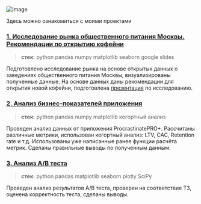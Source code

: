 ![image](https://lh3.googleusercontent.com/fife/AK0iWDzIjsMZJVlBxOywDGk_Lxfh7Aja_BQia5VC8Y2h2PXx3MjLc2ok7pqN47IBaOqYHBl30VvhDcfbs33qRZxYE22Tp_SNZ_SALVXUgvllMHtMA_Wh86Wo7su7LlZFFFftPgiHsWEYqDXe8lOavcWPiKhbcdiU7cOQ1lNI1NvZt0HYrpMS-XiAmWPnwkhq6zFTdzem2rEaAd-rMB9bRnW4coqQoP-x7Cc80do1PNhle7yCWGrtUguK-8Y2ZVCtEYPitdrVG3jOJH7CqSSkPU6sZIceVt3uyKApThS-kwZ24TjV_AME8mLUIWkrfE5r7L67s2u0khaBGxJVMeZR3sLRZwK5kED2AXy0mAejWyKgGwnxd9EGLcZXAgI5c0Z0tmpDCgx6JhkhisIBZx9u-4U6EZ0O2FXMPAlBfKsGknzZtbnl7EsYwj6E7A2jIpvoLv8MaTBHLQ3d8odqv1xbwiBrVh3t0eCBZJibd9IRY6ZaB3axQyXvU37NSd7J2ne4PwrBEvCq1xzG6otQSC91FMik4KzPCgbHSAsqPmSR-Q0_jcfuq8dAB5wl48ujbnIeSKHiMZNy5ctYKYparZhJQnZ7te2NffBVcH4dWrPN_Dhx_xINTYdgEb9SyDSEtU3zCMRfHEliS6EN9pL3NMos6IIe9XJ4MPfbcqdhsSYuPkUktEPazg-cNycmjYi1HinplbBQjjcv7SyjXONjkuthbFjRvqw3lEpc1x_JR5oNHLeyrvQNrI-JW8B5in3OIV3kWG0XTvDrj0Bv5zLTdXGcGv76rKhewYw6ZGrJsxZgHUUoDh3XXpDCVRExaKqBN0tVX-5ntQMrfdNylESuOM70Fhalz5ZvrXdYLzbYe3pj3zS0GwXupRPdlIHxnh2iMQXbISd2iJfTsNToWUHG5dFsx_br129_YQzLUFlZjpEHWQWco0t-a9kLKgl_Xa9FtK0sS7sGAlLfhZLw39PTWcP2o2aoO6FaeNtHsflncI_yvzcgu0eW1xZTe3yQYOAqGRHPF3kD2ddXTilWIbR998QuIUkb8rrc1kWrwICFZ_annF6t_vzrBKTMsrXY95YRsy9lZ3DSHVabeF3fP4FPbSe_DQlF-5rq4w3Y4j-ejri3qVwSiG7q7PQfClc5HeDQdgIxBdV7kPO72jAuC9Vzxsfu8F27qcYMWNM4gNZNwCfG7HfnTH-Gj3t4Jlwb0dDjnJ31ZkXgBxUv_yE3ya5Rchnpmv75ynETNBrl4vz1EZhhuN9yn9C91Nj_EtB8humX6vcvh7QPDXOpKAAyYqqDQiWF0xSTX5sNQZiIqe4RsACip52lMg8QxaCeERFLQt5iZotRzvL5aRQvhaPLA3-jrll4Wm3LoWQ-k7X2FjTtWHhkZKFAIWYHFPc8_0_EPNO3qGt3lDhYt1H9IHFZBP1Tp-Pm1WpOLUTuKpSGkSsIe_diKBIGbWdE9pd0KkgWrCNwvaLZud982nFFgXDRG9h6dR7mNEunUhZpAjiBV_GD7tHFkq4BXb13GZupUMjLlnALBA=w1366-h651)

Здесь можно ознакомиться с моими проектами
### [1. Исследование рынка общественного питания Москвы. Рекомендации по открытию кофейни](https://github.com/bulanovapolina/Portfolio/blob/main/%D0%90%D0%BD%D0%B0%D0%BB%D0%B8%D0%B7%20%D1%80%D1%8B%D0%BD%D0%BA%D0%B0%20%D0%BE%D0%B1%D1%89%D0%B5%D1%81%D1%82%D0%B2%D0%B5%D0%BD%D0%BD%D0%BE%D0%B3%D0%BE%20%D0%BF%D0%B8%D1%82%D0%B0%D0%BD%D0%B8%D1%8F%20%D0%9C%D0%BE%D1%81%D0%BA%D0%B2%D1%8B/%D0%90%D0%BD%D0%B0%D0%BB%D0%B8%D0%B7%20%D1%80%D1%8B%D0%BD%D0%BA%D0%B0%20%D0%9C%D0%BE%D1%81%D0%BA%D0%B2%D1%8B%20%D1%81%20%D1%80%D0%B5%D0%BA%D0%BE%D0%BC%D0%B5%D0%BD%D0%B4%D0%B0%D1%86%D0%B8%D1%8F%D0%BC%D0%B8%20%D0%BF%D0%BE%20%D0%BE%D1%82%D0%BA%D1%80%D1%8B%D1%82%D0%B8%D1%8E%20%D0%BA%D0%BE%D1%84%D0%B5%D0%B9%D0%BD%D0%B8.ipynb)
> **стек:** python pandas numpy matplotlib seaborn google slides

Подготовлено исследование рынка на основе открытых данных о заведениях общественного питания Москвы, визуализированы полученные данные. На основе данных даны рекомендации для открытия новой кофейни, подготовлена [презентация](https://github.com/bulanovapolina/Portfolio/blob/main/%D0%90%D0%BD%D0%B0%D0%BB%D0%B8%D0%B7%20%D1%80%D1%8B%D0%BD%D0%BA%D0%B0%20%D0%BE%D0%B1%D1%89%D0%B5%D1%81%D1%82%D0%B2%D0%B5%D0%BD%D0%BD%D0%BE%D0%B3%D0%BE%20%D0%BF%D0%B8%D1%82%D0%B0%D0%BD%D0%B8%D1%8F%20%D0%9C%D0%BE%D1%81%D0%BA%D0%B2%D1%8B/%D0%9F%D1%80%D0%B5%D0%B7%D0%B5%D0%BD%D1%82%D0%B0%D1%86%D0%B8%D1%8F%20%D0%BF%D0%BE%20%D0%B8%D1%81%D1%81%D0%BB%D0%B5%D0%B4%D0%BE%D0%B2%D0%B0%D0%BD%D0%B8%D1%8E%20%D1%80%D1%8B%D0%BD%D0%BA%D0%B0%20%D0%BE%D0%B1%D1%89%D0%B5%D0%BF%D0%B8%D1%82%D0%B0%20%D0%B2%20%D0%9C%D0%BE%D1%81%D0%BA%D0%B2%D0%B5.pdf) по исследованию.

### [2. Анализ бизнес-показателей приложения](https://github.com/bulanovapolina/Portfolio/blob/main/%D0%90%D0%BD%D0%B0%D0%BB%D0%B8%D0%B7%20%D0%B1%D0%B8%D0%B7%D0%BD%D0%B5%D1%81-%D0%BF%D0%BE%D0%BA%D0%B0%D0%B7%D0%B0%D1%82%D0%B5%D0%BB%D0%B5%D0%B9%20%D0%BF%D1%80%D0%B8%D0%BB%D0%BE%D0%B6%D0%B5%D0%BD%D0%B8%D1%8F/%D0%90%D0%BD%D0%B0%D0%BB%D0%B8%D0%B7%20%D1%83%D0%B1%D1%8B%D1%82%D0%BA%D0%BE%D0%B2%20%D0%BF%D1%80%D0%B8%D0%BB%D0%BE%D0%B6%D0%B5%D0%BD%D0%B8%D1%8F.ipynb)

> **стек:** python pandas numpy matplotlib когортный анализ 

Проведен анализ данных от приложения ProcrastinatePRO+.
Рассчитаны различные метрики, использован когортный анализ: LTV, CAC, Retention rate и т.д. Использованы уже написанные ранее функции расчёта метрик. Сделаны правильные выводы по полученным данным.  

### [3. Анализ А/В теста](https://github.com/bulanovapolina/Portfolio/blob/main/%D0%90%D0%BD%D0%B0%D0%BB%D0%B8%D0%B7%20%D1%80%D0%B5%D0%B7%D1%83%D0%BB%D1%8C%D1%82%D0%B0%D1%82%D0%BE%D0%B2%20%D0%90%D0%92%20%D1%82%D0%B5%D1%81%D1%82%D0%B0/%D0%90%D0%BD%D0%B0%D0%BB%D0%B8%D0%B7%20%D1%80%D0%B5%D0%B7%D1%83%D0%BB%D1%8C%D1%82%D0%B0%D1%82%D0%BE%D0%B2%20%D0%90%D0%92%20%D1%82%D0%B5%D1%81%D1%82%D0%B0.ipynb)
> **стек:** python pandas matplotlib seaborn plotly SciPy

Проведен анализ результатов А/В теста, проверен на соответствие ТЗ, оценена корректность теста, сделаны выводы.



